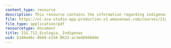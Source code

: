 ```yaml
---
content_type: resource
description: This resource contains the information regarding indigenas.
file: https://ol-ocw-studio-app-production.s3.amazonaws.com/courses/21g-712-spanish-conversation-and-composition-fall-2003/b340e46c8b69e1588623ac3e469d6dde_MIT21G_712F03_eco_Indig.pdf
file_type: application/pdf
resourcetype: Document
title: 21G.712_Ecologia,_Indigenas
uid: b340e46c-8b69-e158-8623-ac3e469d6dde
---
```


